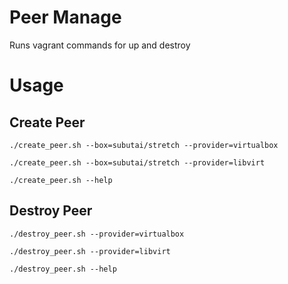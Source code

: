 # Peer Manage
Runs vagrant commands for up and destroy

# Usage
## Create Peer
``./create_peer.sh --box=subutai/stretch --provider=virtualbox``

``./create_peer.sh --box=subutai/stretch --provider=libvirt``

``./create_peer.sh --help``

## Destroy Peer

``./destroy_peer.sh --provider=virtualbox``

``./destroy_peer.sh --provider=libvirt``

``./destroy_peer.sh --help``
